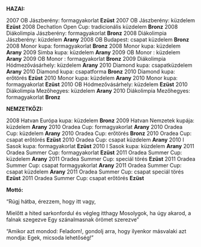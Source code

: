 <b>HAZAI:</b>


2007    OB Jászberény:    formagyakorlat <b>Ezüst</b>
2007    OB Jászberény:  küzdelem <b>Ezüst</b>
2008    Dechatlon Open Cup:  tradicionális küzdelem <b>Bronz</b>
2008    Diákolimpia Jászberény:               formagyakorlat <b>Bronz</b>
2008    Diákolimpia Jászberény:                        küzdelem <b>Arany</b>
2008    OB Budapest:                        csapat küzdelem <b>Bronz</b>
2008    Monor kupa:                          formagyakorlat <b>Bronz</b>
2008    Monor kupa:   küzdelem <b>Arany</b>
2009    Simba kupa:   küzdelem <b>Arany</b>
2009    OB Monor :    küzdelem <b>Arany</b>
2009    OB Monor :    formagyakorlat <b>Bronz</b>
2009    Diákolimpia Hódmezővásárhely: küzdelem <b>Arany</b>
2010    Diamond kupa: csapatküzdelem <b>Arany</b>
2010    Diamond kupa: csapatforma <b>Bronz</b>
2010    Diamond kupa:      erőtörés <b>Ezüst</b>
2010    Monor kupa:             küzdelem <b>Arany</b>
2010    Monor kupa:             formagyakorlat <b>Ezüst</b>
2010    OB Hódmezővásárhely:         küzdelem <b>Ezüst</b>
2010    Diákolimpia Mezőhegyes:       küzdelem <b>Arany</b>
2010    Diákolimpia Mezőhegyes:       formagyakorlat <b>Bronz</b> 

<b>NEMZETKÖZI:</b>

2008    Hatvan Európa kupa:     küzdelem <b>Bronz</b>
2009    Hatvan Nemzetek kupája:  küzdelem <b>Arany</b>
2010    Oradea Cup:          formagyakorlat <b>Arany</b>
2010    Oradea Cup:            küzdelem <b>Arany</b>
2010    Oradea Cup:             erőtörés <b>Bronz</b>
2010    Oradea Cup:            csapat erőtörés <b>Ezüst</b>
2010    Oradea Cup:           csapat küzdelem <b>Arany</b>
2010    I Sasok kupa:            formagyakorlat <b>Ezüst</b>
2010    I Sasok kupa:             küzdelem <b>Arany</b>
2011    Oradea Summer Cup:          formagyakorlat <b>Ezüst</b>
2011    Oradea Summer Cup:         küzdelem <b>Arany</b>
2011    Oradea Summer Cup:            speciál törés <b>Ezüst</b>
2011    Oradea Summer Cup:           csapat formagyakorlat <b>Arany</b>
2011    Oradea Summer Cup:            csapat küzdelem <b>Arany</b>
2011    Oradea Summer Cup:             csapat speciál törés <b>Ezüst</b>
2011    Oradea Summer Cup:              csapat erőtörés <b>Ezüst</b>

<b> Mottó:</b>

“Rúgj hátba, érezzem, hogy itt vagy,

Mielőtt a hited sarkonfordul és végleg itthagy
Mosolygok, ha úgy akarod, a falnak szegezve
Egy szánalmasnak örömet szerezve”

“Amikor azt mondod: Feladom!, gondolj arra, hogy ilyenkor másvalaki azt mondja:
 Egek, micsoda lehetőség!”